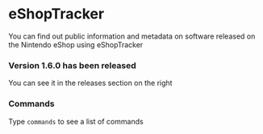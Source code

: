 # eShopTracker

You can find out public information and metadata on software released on the Nintendo eShop using eShopTracker

### Version 1.6.0 has been released

You can see it in the releases section on the right

### Commands

Type ```commands``` to see a list of commands 
